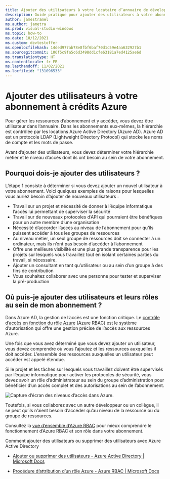 ```yaml
---
title: Ajouter des utilisateurs à votre locataire d’annuaire de développement dev/test Azure
description: Guide pratique pour ajouter des utilisateurs à votre abonnement de crédit Azure et gérer leur accès avec des contrôles basés sur les rôles.
author: jamestramel
ms.author: jametra
ms.prod: visual-studio-windows
ms.topic: how-to
ms.date: 10/12/2021
ms.custom: devtestoffer
ms.openlocfilehash: 14ded977ab78e8fbf6baf70d1c59e4aa632927b1
ms.sourcegitcommit: 106f5c9fa5c6d3498dd1cfe63181a7ed4125ae6d
ms.translationtype: HT
ms.contentlocale: fr-FR
ms.lasthandoff: 11/02/2021
ms.locfileid: "131096533"
---
```

# <a name="add-users-to-your-azure-credit-subscription"></a>Ajouter des utilisateurs à votre abonnement à crédits Azure  

Pour gérer les ressources d’abonnement et y accéder, vous devez être utilisateur dans l’annuaire. Dans les abonnements eux-mêmes, la hiérarchie est contrôlée par les locations Azure Active Directory (Azure AD). Azure AD est un protocole LDAP (Lightweight Directory Protocol) qui stocke les noms de compte et les mots de passe.  

Avant d’ajouter des utilisateurs, vous devez déterminer votre hiérarchie métier et le niveau d’accès dont ils ont besoin au sein de votre abonnement.  

## <a name="why-do-i-need-to-add-users"></a>Pourquoi dois-je ajouter des utilisateurs ?

L’étape 1 consiste à déterminer si vous devez ajouter un nouvel utilisateur à votre abonnement. Voici quelques exemples de raisons pour lesquelles vous auriez besoin d’ajouter de nouveaux utilisateurs :  

- Travail sur un projet et nécessité de donner à l’équipe informatique l’accès lui permettant de superviser la sécurité  
- Travail sur de nouveaux protocoles d’API qui pourraient être bénéfiques pour un autre membre d’une organisation  
- Nécessité d’accorder l’accès au niveau de l’abonnement pour qu’ils puissent accéder à tous les groupes de ressources  
- Au niveau métier, un seul groupe de ressources doit se connecter à un ordinateur, mais ils n’ont pas besoin d’accéder à l’abonnement  
- Offre une meilleure visibilité et une plus grande transparence pour les projets sur lesquels vous travaillez tout en isolant certaines parties du travail, si nécessaire.  
- Ajouter un consultant en tant qu’utilisateur ou au sein d’un groupe à des fins de contribution  
- Vous souhaitez collaborer avec une personne pour tester et superviser la pré-production  

## <a name="where-do-i-add-users-and-their-roles-within-my-subscription"></a>Où puis-je ajouter des utilisateurs et leurs rôles au sein de mon abonnement ?

Dans Azure AD, la gestion de l’accès est une fonction critique. Le [contrôle d’accès en fonction du rôle Azure](../../role-based-access-control/overview.md) \(Azure RBAC\) est le système d’autorisation qui offre une gestion précise de l’accès aux ressources Azure.  

Une fois que vous avez déterminé que vous devez ajouter un utilisateur, vous devez comprendre où vous l’ajoutez et les ressources auxquelles il doit accéder. L’ensemble des ressources auxquelles un utilisateur peut accéder est appelé étendue.  

Si le projet et les tâches sur lesquels vous travaillez doivent être supervisés par l’équipe informatique pour activer les protocoles de sécurité, vous devez avoir un rôle d’administrateur au sein du groupe d’administration pour bénéficier d’un accès complet et des autorisations au sein de l’abonnement.  

![Capture d’écran des niveaux d’accès dans Azure.](media/how-to-add-users-directory/access-management.png "Gestion des rôles avec des groupes d’administration dans Azure.")

Toutefois, si vous collaborez avec un autre développeur ou un collègue, il se peut qu’ils n’aient besoin d’accéder qu’au niveau de la ressource ou du groupe de ressources.  

Consultez la [vue d’ensemble d’Azure RBAC](../../role-based-access-control/overview.md) pour mieux comprendre le fonctionnement d’Azure RBAC et son rôle dans votre abonnement.  

Comment ajouter des utilisateurs ou supprimer des utilisateurs avec Azure Active Directory  

- [Ajouter ou supprimer des utilisateurs - Azure Active Directory | Microsoft Docs](../../active-directory/fundamentals/add-users-azure-active-directory.md)  

- [Procédure d’attribution d’un rôle Azure - Azure RBAC | Microsoft Docs](../../role-based-access-control/role-assignments-steps.md)  
